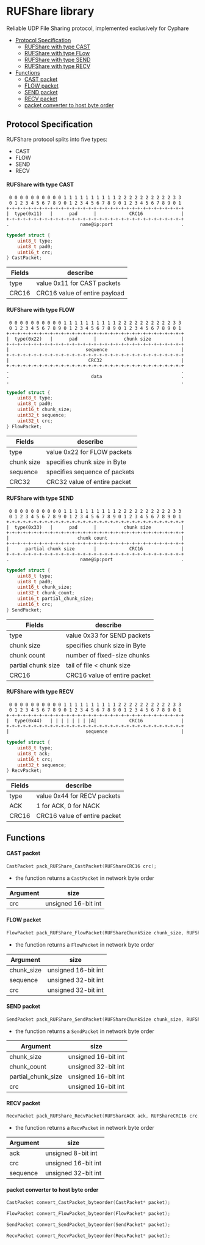 # RUFShare library
Reliable UDP File Sharing protocol, implemented exclusively for Cyphare

- [Protocol Specification](#Protocol-Specification)
    - [RUFShare with type CAST](#RUFShare-with-type-CAST)
    - [RUFShare with type FLow](#RUFShare-with-type-FLOW)
    - [RUFShare with type SEND](#RUFShare-with-type-SEND)
    - [RUFShare with type RECV](#RUFShare-with-type-RECV)
- [Functions](#Functions)
    - [CAST packet](#CAST-packet)
    - [FLOW packet](#FLOW-packet)
    - [SEND packet](#SEND-packet)
    - [RECV packet](#RECV-packet)
    - [packet converter to host byte order](#packet-converter-to-host-byte-order)

## Protocol Specification
RUFShare protocol splits into five types:  
- CAST
- FLOW
- SEND
- RECV

#### RUFShare with type CAST
```
 0 0 0 0 0 0 0 0 0 0 1 1 1 1 1 1 1 1 1 1 2 2 2 2 2 2 2 2 2 2 3 3
 0 1 2 3 4 5 6 7 8 9 0 1 2 3 4 5 6 7 8 9 0 1 2 3 4 5 6 7 8 9 0 1
+-+-+-+-+-+-+-+-+-+-+-+-+-+-+-+-+-+-+-+-+-+-+-+-+-+-+-+-+-+-+-+-+
|  type(0x11)   |      pad      |            CRC16              |
+-+-+-+-+-+-+-+-+-+-+-+-+-+-+-+-+-+-+-+-+-+-+-+-+-+-+-+-+-+-+-+-+
.                          name@ip:port                         .
```
``` C
typedef struct {
    uint8_t type;
    uint8_t pad0;
    uint16_t crc;
} CastPacket;
```
| Fields | describe |
|--------|----------|
| type  | value 0x11 for CAST packets |
| CRC16 | CRC16 value of entire payload    |

#### RUFShare with type FLOW
```
 0 0 0 0 0 0 0 0 0 0 1 1 1 1 1 1 1 1 1 1 2 2 2 2 2 2 2 2 2 2 3 3
 0 1 2 3 4 5 6 7 8 9 0 1 2 3 4 5 6 7 8 9 0 1 2 3 4 5 6 7 8 9 0 1
+-+-+-+-+-+-+-+-+-+-+-+-+-+-+-+-+-+-+-+-+-+-+-+-+-+-+-+-+-+-+-+-+
|  type(0x22)   |      pad      |          chunk size           |
+-+-+-+-+-+-+-+-+-+-+-+-+-+-+-+-+-+-+-+-+-+-+-+-+-+-+-+-+-+-+-+-+
|                            sequence                           |
+-+-+-+-+-+-+-+-+-+-+-+-+-+-+-+-+-+-+-+-+-+-+-+-+-+-+-+-+-+-+-+-+
|                             CRC32                             |
+-+-+-+-+-+-+-+-+-+-+-+-+-+-+-+-+-+-+-+-+-+-+-+-+-+-+-+-+-+-+-+-+
.                                                               .
.                              data                             .
.                                                               .
```
``` C
typedef struct {
    uint8_t type;
    uint8_t pad0;
    uint16_t chunk_size;
    uint32_t sequence;
    uint32_t crc;
} FlowPacket;
```
| Fields | describe |
|--------|----------|
|    type    | value 0x22 for FLOW packets   |
| chunk size | specifies chunk size in Byte  |
|  sequence  | specifies sequence of packets |
|    CRC32   | CRC32 value of entire packet  |

#### RUFShare with type SEND
```
 0 0 0 0 0 0 0 0 0 0 1 1 1 1 1 1 1 1 1 1 2 2 2 2 2 2 2 2 2 2 3 3
 0 1 2 3 4 5 6 7 8 9 0 1 2 3 4 5 6 7 8 9 0 1 2 3 4 5 6 7 8 9 0 1
+-+-+-+-+-+-+-+-+-+-+-+-+-+-+-+-+-+-+-+-+-+-+-+-+-+-+-+-+-+-+-+-+
|  type(0x33)   |      pad      |          chunk size           |
+-+-+-+-+-+-+-+-+-+-+-+-+-+-+-+-+-+-+-+-+-+-+-+-+-+-+-+-+-+-+-+-+
|                         chunk count                           |
+-+-+-+-+-+-+-+-+-+-+-+-+-+-+-+-+-+-+-+-+-+-+-+-+-+-+-+-+-+-+-+-+
|      partial chunk size       |            CRC16              |
+-+-+-+-+-+-+-+-+-+-+-+-+-+-+-+-+-+-+-+-+-+-+-+-+-+-+-+-+-+-+-+-+
.                          name@ip:port                         .
```
``` C
typedef struct {
    uint8_t type;
    uint8_t pad0;
    uint16_t chunk_size;
    uint32_t chunk_count;
    uint16_t partial_chunk_size;
    uint16_t crc;
} SendPacket;
```
| Fields | describe |
|--------|----------|
|        type        | value 0x33 for SEND packets  |
|     chunk size     | specifies chunk size in Byte |
|     chunk count    | number of fixed-size chunks  |
| partial chunk size | tail of file < chunk size    |
|        CRC16       | CRC16 value of entire packet |

#### RUFShare with type RECV
```
 0 0 0 0 0 0 0 0 0 0 1 1 1 1 1 1 1 1 1 1 2 2 2 2 2 2 2 2 2 2 3 3
 0 1 2 3 4 5 6 7 8 9 0 1 2 3 4 5 6 7 8 9 0 1 2 3 4 5 6 7 8 9 0 1
+-+-+-+-+-+-+-+-+-+-+-+-+-+-+-+-+-+-+-+-+-+-+-+-+-+-+-+-+-+-+-+-+
|  type(0x44)   | | | | | | | |A|            CRC16              |
+-+-+-+-+-+-+-+-+-+-+-+-+-+-+-+-+-+-+-+-+-+-+-+-+-+-+-+-+-+-+-+-+
|                            sequence                           |
```
``` C
typedef struct {
    uint8_t type;
    uint8_t ack;
    uint16_t crc;
    uint32_t sequence;
} RecvPacket;
```
| Fields | describe |
|--------|----------|
|  type | value 0x44 for RECV packets  |
|  ACK  | 1 for ACK, 0 for NACK        |
| CRC16 | CRC16 value of entire packet |


## Functions

#### CAST packet
``` C
CastPacket pack_RUFShare_CastPacket(RUFShareCRC16 crc);
```
- the function returns a ```CastPacket``` in network byte order

| Argument | size |
|----------|------|
| crc | unsigned 16-bit int |

#### FLOW packet
``` C
FlowPacket pack_RUFShare_FlowPacket(RUFShareChunkSize chunk_size, RUFShareSequence sequence, RUFShareCRC32 crc);
```
- the function returns a ```FlowPacket``` in network byte order

| Argument | size |
|----------|------|
| chunk_size | unsigned 16-bit int |
| sequence | unsigned 32-bit int |
| crc | unsigned 32-bit int |

#### SEND packet
``` C
SendPacket pack_RUFShare_SendPacket(RUFShareChunkSize chunk_size, RUFShareChunkCount chunk_count, RUFSharePartialChunkSize partial_chunk_size, RUFShareCRC16 crc);
```
- the function returns a ```SendPacket``` in network byte order

| Argument | size |
|----------|------|
| chunk_size | unsigned 16-bit int |
| chunk_count | unsigned 32-bit int |
| partial_chunk_size | unsigned 16-bit int |
| crc | unsigned 16-bit int |

#### RECV packet
``` C
RecvPacket pack_RUFShare_RecvPacket(RUFShareACK ack, RUFShareCRC16 crc, RUFShareSequence sequence);
```
- the function returns a ```RecvPacket``` in network byte order

| Argument | size |
|----------|------|
| ack | unsigned 8-bit int |
| crc | unsigned 16-bit int |
| sequence | unsigned 32-bit int |

#### packet converter to host byte order
``` C
CastPacket convert_CastPacket_byteorder(CastPacket* packet);

FlowPacket convert_FlowPacket_byteorder(FlowPacket* packet);

SendPacket convert_SendPacket_byteorder(SendPacket* packet);

RecvPacket convert_RecvPacket_byteorder(RecvPacket* packet);
```
